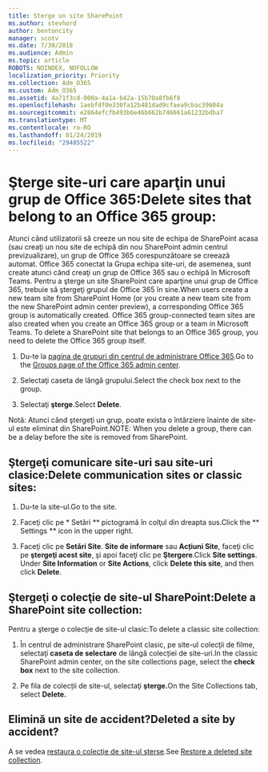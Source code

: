 ```yaml
---
title: Sterge un site SharePoint
ms.author: stevhord
author: bentoncity
manager: scotv
ms.date: 7/30/2018
ms.audience: Admin
ms.topic: article
ROBOTS: NOINDEX, NOFOLLOW
localization_priority: Priority
ms.collection: Adm_O365
ms.custom: Adm_O365
ms.assetid: 4a71f3cd-000a-4a1a-b42a-15b70a8fb6f8
ms.openlocfilehash: 1aebfdf0e330fa12b481dad9cfaea9cbac39604a
ms.sourcegitcommit: e2864efcfb493b6e46b662b746661a61232bdba7
ms.translationtype: MT
ms.contentlocale: ro-RO
ms.lasthandoff: 01/24/2019
ms.locfileid: "29485522"
---
```

# <a name="delete-sites-that-belong-to-an-office-365-group"></a><span data-ttu-id="36ca8-102">Şterge site-uri care aparţin unui grup de Office 365:</span><span class="sxs-lookup"><span data-stu-id="36ca8-102">Delete sites that belong to an Office 365 group:</span></span>

<span data-ttu-id="36ca8-p101">Atunci când utilizatorii să creeze un nou site de echipa de SharePoint acasa (sau creaţi un nou site de echipă din nou SharePoint admin centrul previzualizare), un grup de Office 365 corespunzătoare se creează automat. Office 365 conectat la Grupa echipa site-uri, de asemenea, sunt create atunci când creaţi un grup de Office 365 sau o echipă în Microsoft Teams. Pentru a şterge un site SharePoint care aparţine unui grup de Office 365, trebuie să ştergeţi grupul de Office 365 în sine.</span><span class="sxs-lookup"><span data-stu-id="36ca8-p101">When users create a new team site from SharePoint Home (or you create a new team site from the new SharePoint admin center preview), a corresponding Office 365 group is automatically created. Office 365 group-connected team sites are also created when you create an Office 365 group or a team in Microsoft Teams. To delete a SharePoint site that belongs to an Office 365 group, you need to delete the Office 365 group itself.</span></span> 
  
1. <span data-ttu-id="36ca8-106">Du-te la [pagina de grupuri din centrul de administrare Office 365](https://portal.office.com/adminportal/home#/groups).</span><span class="sxs-lookup"><span data-stu-id="36ca8-106">Go to the [Groups page of the Office 365 admin center](https://portal.office.com/adminportal/home#/groups).</span></span>
    
2. <span data-ttu-id="36ca8-107">Selectaţi caseta de lângă grupului.</span><span class="sxs-lookup"><span data-stu-id="36ca8-107">Select the check box next to the group.</span></span>
    
3. <span data-ttu-id="36ca8-108">Selectaţi **şterge**.</span><span class="sxs-lookup"><span data-stu-id="36ca8-108">Select **Delete**.</span></span>
    
<span data-ttu-id="36ca8-109">Notă: Atunci când ştergeţi un grup, poate exista o întârziere înainte de site-ul este eliminat din SharePoint.</span><span class="sxs-lookup"><span data-stu-id="36ca8-109">NOTE: When you delete a group, there can be a delay before the site is removed from SharePoint.</span></span>
  
## <a name="delete-communication-sites-or-classic-sites"></a><span data-ttu-id="36ca8-110">Ştergeţi comunicare site-uri sau site-uri clasice:</span><span class="sxs-lookup"><span data-stu-id="36ca8-110">Delete communication sites or classic sites:</span></span>

1. <span data-ttu-id="36ca8-111">Du-te la site-ul.</span><span class="sxs-lookup"><span data-stu-id="36ca8-111">Go to the site.</span></span>
  
2. <span data-ttu-id="36ca8-112">Faceţi clic pe \* Setări \*\* pictogramă în colţul din dreapta sus.</span><span class="sxs-lookup"><span data-stu-id="36ca8-112">Click the \*\* Settings \*\* icon in the upper right.</span></span> 
  
3. <span data-ttu-id="36ca8-p102">Faceţi clic pe **Setări Site**. **Site de informare** sau **Acțiuni Site**, faceţi clic pe **ştergeţi acest site**, şi apoi faceţi clic pe **Ştergere**.</span><span class="sxs-lookup"><span data-stu-id="36ca8-p102">Click **Site settings**. Under **Site Information** or **Site Actions**, click **Delete this site**, and then click **Delete**.</span></span>
  
## <a name="delete-a-sharepoint-site-collection"></a><span data-ttu-id="36ca8-115">Ştergeţi o colecţie de site-ul SharePoint:</span><span class="sxs-lookup"><span data-stu-id="36ca8-115">Delete a SharePoint site collection:</span></span>

<span data-ttu-id="36ca8-116">Pentru a şterge o colecţie de site-ul clasic:</span><span class="sxs-lookup"><span data-stu-id="36ca8-116">To delete a classic site collection:</span></span>
  
1. <span data-ttu-id="36ca8-117">În centrul de administrare SharePoint clasic, pe site-ul colecţii de filme, selectaţi **caseta de selectare** de lângă colecției de site-uri.</span><span class="sxs-lookup"><span data-stu-id="36ca8-117">In the classic SharePoint admin center, on the site collections page, select the **check box** next to the site collection.</span></span> 
    
2. <span data-ttu-id="36ca8-118">Pe fila de colecții de site-ul, selectaţi **şterge.**</span><span class="sxs-lookup"><span data-stu-id="36ca8-118">On the Site Collections tab, select **Delete.**</span></span>
    
## <a name="deleted-a-site-by-accident"></a><span data-ttu-id="36ca8-119">Elimină un site de accident?</span><span class="sxs-lookup"><span data-stu-id="36ca8-119">Deleted a site by accident?</span></span>

<span data-ttu-id="36ca8-120">A se vedea [restaura o colecţie de site-ul şterse](https://go.microsoft.com/fwlink/?linkid=867660).</span><span class="sxs-lookup"><span data-stu-id="36ca8-120">See [Restore a deleted site collection](https://go.microsoft.com/fwlink/?linkid=867660).</span></span>
  

